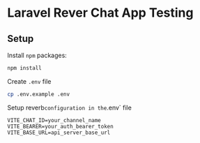 # Laravel Rever Chat App Testing


## Setup 

Install `npm` packages:

```bash
npm install
```

Create `.env` file
```bash
cp .env.example .env
```

Setup   reverb` configuration in the `.env` file 

```dotenv
VITE_CHAT_ID=your_channel_name
VITE_BEARER=your_auth_bearer_token
VITE_BASE_URL=api_server_base_url
```